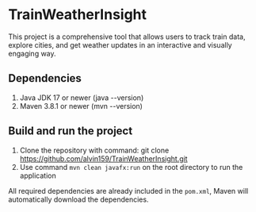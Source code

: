 # TrainWeatherInsight
This project is a comprehensive tool that allows users to track train data, explore cities, and get weather updates in an interactive and visually engaging way.

## Dependencies
1. Java JDK 17 or newer (java --version)
2. Maven 3.8.1 or newer (mvn --version)

## Build and run the project
1. Clone the repository with command:
git clone https://github.com/alvin159/TrainWeatherInsight.git
2. Use command `mvn clean javafx:run` on the root directory to run the application

All required dependencies are already included in the `pom.xml`, Maven will automatically download the dependencies.
